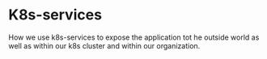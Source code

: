 # K8s-services
How we use k8s-services to expose the application tot he outside world as well as within our k8s cluster and within our organization.
